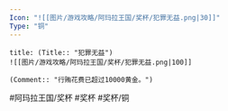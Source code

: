 ```yaml
---
Icon: "![[图片/游戏攻略/阿玛拉王国/奖杯/犯罪无益.png|30]]"
Type: "铜"
---
```

```ad-common-bronze-trophy
title: (Title:: "犯罪无益")
![[图片/游戏攻略/阿玛拉王国/奖杯/犯罪无益.png|100]]

(Comment:: "行贿花费已超过10000黄金。")
```

#阿玛拉王国/奖杯 #奖杯 #奖杯/铜
